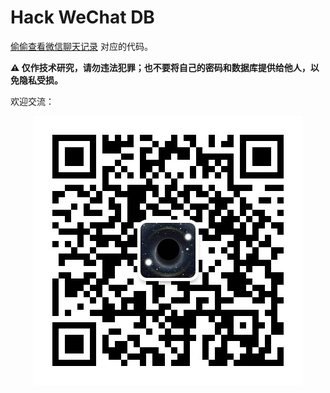 # Hack WeChat DB
[偷偷查看微信聊天记录](https://mp.weixin.qq.com/s/nckZTQ0leQLz27vUv4KfGg) 对应的代码。

**⚠️ 仅作技术研究，请勿违法犯罪；也不要将自己的密码和数据库提供给他人，以免隐私受损。**

欢迎交流：

<center>

![碲矿](碲矿.jpeg)
</center>

